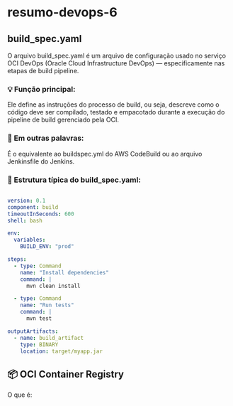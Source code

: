# resumo-devops-6

## build_spec.yaml

O arquivo build_spec.yaml é um arquivo de configuração usado no serviço OCI DevOps (Oracle Cloud Infrastructure DevOps) — especificamente nas etapas de build pipeline.

### 💡 Função principal:

Ele define as instruções do processo de build, ou seja, descreve como o código deve ser compilado, testado e empacotado durante a execução do pipeline de build gerenciado pela OCI.

### 📘 Em outras palavras:

É o equivalente ao buildspec.yml do AWS CodeBuild ou ao arquivo Jenkinsfile do Jenkins.

### 🧩 Estrutura típica do build_spec.yaml:

```yaml

version: 0.1
component: build
timeoutInSeconds: 600
shell: bash

env:
  variables:
    BUILD_ENV: "prod"

steps:
  - type: Command
    name: "Install dependencies"
    command: |
      mvn clean install

  - type: Command
    name: "Run tests"
    command: |
      mvn test

outputArtifacts:
  - name: build_artifact
    type: BINARY
    location: target/myapp.jar

```

## 📦 OCI Container Registry

O que é:
